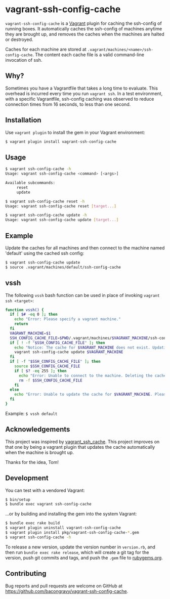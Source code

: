 # vagrant-ssh-config-cache

`vagrant-ssh-config-cache` is a [Vagrant](http://vagrantup.com) plugin for caching the ssh-config of running boxes. It automatically caches the ssh-config of machines anytime they are brought up, and removes the caches when the machines are halted or destroyed.

Caches for each machine are stored at `.vagrant/machines/<name>/ssh-config-cache`. The content each cache file is a valid command-line invocation of ssh.

## Why?


Sometimes you have a Vagrantfile that takes a long time to evaluate. This overhead is incurred every time you run `vagrant ssh`. In a test environment, with a specific Vagrantfile, ssh-config caching was observed to reduce connection times from 16 seconds, to less than one second.

## Installation

Use `vagrant plugin` to install the gem in your Vagrant environment:

```bash
$ vagrant plugin install vagrant-ssh-config-cache
```

## Usage

```bash
$ vagrant ssh-config-cache -h
Usage: vagrant ssh-config-cache <command> [<args>]

Available subcommands:
     reset
     update

$ vagrant ssh-config-cache reset -h
Usage: vagrant ssh-config-cache reset [target...]

$ vagrant ssh-config-cache update -h
Usage: vagrant ssh-config-cache update [target...]
```

## Example

Update the caches for all machines and then connect to the machine named 'default' using the cached ssh config:

```bash
$ vagrant ssh-config-cache update
$ source .vagrant/machines/default/ssh-config-cache
```

## vssh

The following `vssh` bash function can be used in place of invoking `vagrant ssh <target>`:

```bash
function vssh() {
  if [ $# -eq 0 ]; then
    echo "Error: Please specify a vagrant machine."
    return
  fi
  VAGRANT_MACHINE=$1
  SSH_CONFIG_CACHE_FILE=$PWD/.vagrant/machines/$VAGRANT_MACHINE/ssh-config-cache
  if [ ! -f "$SSH_CONFIG_CACHE_FILE" ]; then
    echo "Notice: The cache for $VAGRANT_MACHINE does not exist. Updating the cache."
    vagrant ssh-config-cache update $VAGRANT_MACHINE
  fi
  if [ -f "$SSH_CONFIG_CACHE_FILE" ]; then
    source $SSH_CONFIG_CACHE_FILE
    if [ $? -eq 255 ]; then
      echo "Error: Unable to connect to the machine. Deleting the cache."
      rm -f $SSH_CONFIG_CACHE_FILE
    fi
  else
    echo "Error: Unable to update the cache for $VAGRANT_MACHINE. Please verify that the machine is running."
  fi
}
```

Example: `$ vssh default`

## Acknowledgements

This project was inspired by [vagrant_ssh_cache](https://github.com/tkishel/vagrant_ssh_cache). This project improves on that one by being a vagrant plugin that updates the cache automatically when the machine is brought up.

Thanks for the idea, Tom!

## Development

You can test with a vendored Vagrant:

```bash
$ bin/setup
$ bundle exec vagrant ssh-config-cache
```

...or by building and installing the gem into the system Vagrant:

```bash
$ bundle exec rake build
$ vagrant plugin uninstall vagrant-ssh-config-cache
$ vagrant plugin install pkg/vagrant-ssh-config-cache-*.gem
$ vagrant ssh-config-cache -h
```

To release a new version, update the version number in `version.rb`, and then run `bundle exec rake release`, which will create a git tag for the version, push git commits and tags, and push the `.gem` file to [rubygems.org](https://rubygems.org).

## Contributing

Bug reports and pull requests are welcome on GitHub at https://github.com/bacongravy/vagrant-ssh-config-cache.
